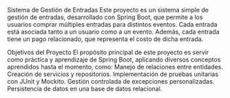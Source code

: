 Sistema de Gestión de Entradas
Este proyecto es un sistema simple de gestión de entradas, desarrollado con Spring Boot, que permite a los usuarios comprar múltiples entradas para distintos eventos. Cada entrada está asociada tanto a un usuario como a un evento. Además, cada entrada tiene un pago relacionado, que representa el costo de dicha entrada.

Objetivos del Proyecto
El propósito principal de este proyecto es servir como práctica y aprendizaje de Spring Boot, aplicando diversos conceptos aprendidos hasta el momento, como:
Manejo de relaciones entre entidades.
Creación de servicios y repositorios.
Implementación de pruebas unitarias con JUnit y Mockito.
Gestión controlada de excepciones personalizadas.
Persistencia de datos en una base de datos relacional.
